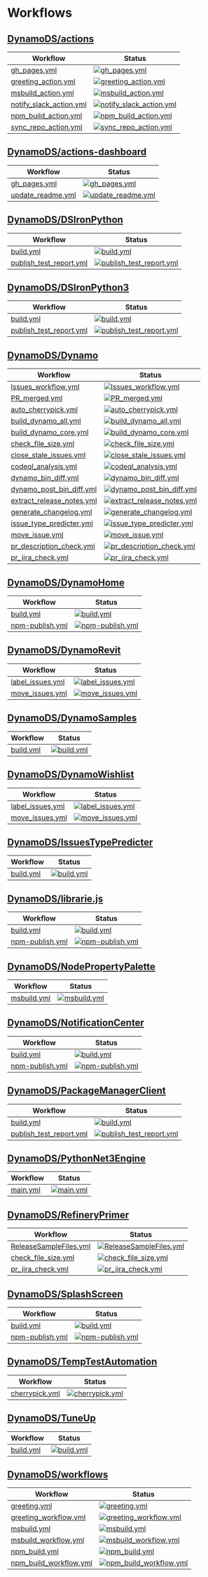 # Workflows

## [DynamoDS/actions](https://github.com/DynamoDS/actions)

Workflow | Status
---------|--------
[gh_pages.yml](https://github.com/DynamoDS/actions/actions/workflows/gh_pages.yml) | [![gh_pages.yml](https://github.com/DynamoDS/actions/actions/workflows/gh_pages.yml/badge.svg)](https://github.com/DynamoDS/actions/actions/workflows/gh_pages.yml)
[greeting_action.yml](https://github.com/DynamoDS/actions/actions/workflows/greeting_action.yml) | [![greeting_action.yml](https://github.com/DynamoDS/actions/actions/workflows/greeting_action.yml/badge.svg)](https://github.com/DynamoDS/actions/actions/workflows/greeting_action.yml)
[msbuild_action.yml](https://github.com/DynamoDS/actions/actions/workflows/msbuild_action.yml) | [![msbuild_action.yml](https://github.com/DynamoDS/actions/actions/workflows/msbuild_action.yml/badge.svg)](https://github.com/DynamoDS/actions/actions/workflows/msbuild_action.yml)
[notify_slack_action.yml](https://github.com/DynamoDS/actions/actions/workflows/notify_slack_action.yml) | [![notify_slack_action.yml](https://github.com/DynamoDS/actions/actions/workflows/notify_slack_action.yml/badge.svg)](https://github.com/DynamoDS/actions/actions/workflows/notify_slack_action.yml)
[npm_build_action.yml](https://github.com/DynamoDS/actions/actions/workflows/npm_build_action.yml) | [![npm_build_action.yml](https://github.com/DynamoDS/actions/actions/workflows/npm_build_action.yml/badge.svg)](https://github.com/DynamoDS/actions/actions/workflows/npm_build_action.yml)
[sync_repo_action.yml](https://github.com/DynamoDS/actions/actions/workflows/sync_repo_action.yml) | [![sync_repo_action.yml](https://github.com/DynamoDS/actions/actions/workflows/sync_repo_action.yml/badge.svg)](https://github.com/DynamoDS/actions/actions/workflows/sync_repo_action.yml)

## [DynamoDS/actions-dashboard](https://github.com/DynamoDS/actions-dashboard)

Workflow | Status
---------|--------
[gh_pages.yml](https://github.com/DynamoDS/actions-dashboard/actions/workflows/gh_pages.yml) | [![gh_pages.yml](https://github.com/DynamoDS/actions-dashboard/actions/workflows/gh_pages.yml/badge.svg)](https://github.com/DynamoDS/actions-dashboard/actions/workflows/gh_pages.yml)
[update_readme.yml](https://github.com/DynamoDS/actions-dashboard/actions/workflows/update_readme.yml) | [![update_readme.yml](https://github.com/DynamoDS/actions-dashboard/actions/workflows/update_readme.yml/badge.svg)](https://github.com/DynamoDS/actions-dashboard/actions/workflows/update_readme.yml)

## [DynamoDS/DSIronPython](https://github.com/DynamoDS/DSIronPython)

Workflow | Status
---------|--------
[build.yml](https://github.com/DynamoDS/DSIronPython/actions/workflows/build.yml) | [![build.yml](https://github.com/DynamoDS/DSIronPython/actions/workflows/build.yml/badge.svg)](https://github.com/DynamoDS/DSIronPython/actions/workflows/build.yml)
[publish_test_report.yml](https://github.com/DynamoDS/DSIronPython/actions/workflows/publish_test_report.yml) | [![publish_test_report.yml](https://github.com/DynamoDS/DSIronPython/actions/workflows/publish_test_report.yml/badge.svg)](https://github.com/DynamoDS/DSIronPython/actions/workflows/publish_test_report.yml)

## [DynamoDS/DSIronPython3](https://github.com/DynamoDS/DSIronPython3)

Workflow | Status
---------|--------
[build.yml](https://github.com/DynamoDS/DSIronPython3/actions/workflows/build.yml) | [![build.yml](https://github.com/DynamoDS/DSIronPython3/actions/workflows/build.yml/badge.svg)](https://github.com/DynamoDS/DSIronPython3/actions/workflows/build.yml)
[publish_test_report.yml](https://github.com/DynamoDS/DSIronPython3/actions/workflows/publish_test_report.yml) | [![publish_test_report.yml](https://github.com/DynamoDS/DSIronPython3/actions/workflows/publish_test_report.yml/badge.svg)](https://github.com/DynamoDS/DSIronPython3/actions/workflows/publish_test_report.yml)

## [DynamoDS/Dynamo](https://github.com/DynamoDS/Dynamo)

Workflow | Status
---------|--------
[Issues_workflow.yml](https://github.com/DynamoDS/Dynamo/actions/workflows/Issues_workflow.yml) | [![Issues_workflow.yml](https://github.com/DynamoDS/Dynamo/actions/workflows/Issues_workflow.yml/badge.svg)](https://github.com/DynamoDS/Dynamo/actions/workflows/Issues_workflow.yml)
[PR_merged.yml](https://github.com/DynamoDS/Dynamo/actions/workflows/PR_merged.yml) | [![PR_merged.yml](https://github.com/DynamoDS/Dynamo/actions/workflows/PR_merged.yml/badge.svg)](https://github.com/DynamoDS/Dynamo/actions/workflows/PR_merged.yml)
[auto_cherrypick.yml](https://github.com/DynamoDS/Dynamo/actions/workflows/auto_cherrypick.yml) | [![auto_cherrypick.yml](https://github.com/DynamoDS/Dynamo/actions/workflows/auto_cherrypick.yml/badge.svg)](https://github.com/DynamoDS/Dynamo/actions/workflows/auto_cherrypick.yml)
[build_dynamo_all.yml](https://github.com/DynamoDS/Dynamo/actions/workflows/build_dynamo_all.yml) | [![build_dynamo_all.yml](https://github.com/DynamoDS/Dynamo/actions/workflows/build_dynamo_all.yml/badge.svg)](https://github.com/DynamoDS/Dynamo/actions/workflows/build_dynamo_all.yml)
[build_dynamo_core.yml](https://github.com/DynamoDS/Dynamo/actions/workflows/build_dynamo_core.yml) | [![build_dynamo_core.yml](https://github.com/DynamoDS/Dynamo/actions/workflows/build_dynamo_core.yml/badge.svg)](https://github.com/DynamoDS/Dynamo/actions/workflows/build_dynamo_core.yml)
[check_file_size.yml](https://github.com/DynamoDS/Dynamo/actions/workflows/check_file_size.yml) | [![check_file_size.yml](https://github.com/DynamoDS/Dynamo/actions/workflows/check_file_size.yml/badge.svg)](https://github.com/DynamoDS/Dynamo/actions/workflows/check_file_size.yml)
[close_stale_issues.yml](https://github.com/DynamoDS/Dynamo/actions/workflows/close_stale_issues.yml) | [![close_stale_issues.yml](https://github.com/DynamoDS/Dynamo/actions/workflows/close_stale_issues.yml/badge.svg)](https://github.com/DynamoDS/Dynamo/actions/workflows/close_stale_issues.yml)
[codeql_analysis.yml](https://github.com/DynamoDS/Dynamo/actions/workflows/codeql_analysis.yml) | [![codeql_analysis.yml](https://github.com/DynamoDS/Dynamo/actions/workflows/codeql_analysis.yml/badge.svg)](https://github.com/DynamoDS/Dynamo/actions/workflows/codeql_analysis.yml)
[dynamo_bin_diff.yml](https://github.com/DynamoDS/Dynamo/actions/workflows/dynamo_bin_diff.yml) | [![dynamo_bin_diff.yml](https://github.com/DynamoDS/Dynamo/actions/workflows/dynamo_bin_diff.yml/badge.svg)](https://github.com/DynamoDS/Dynamo/actions/workflows/dynamo_bin_diff.yml)
[dynamo_post_bin_diff.yml](https://github.com/DynamoDS/Dynamo/actions/workflows/dynamo_post_bin_diff.yml) | [![dynamo_post_bin_diff.yml](https://github.com/DynamoDS/Dynamo/actions/workflows/dynamo_post_bin_diff.yml/badge.svg)](https://github.com/DynamoDS/Dynamo/actions/workflows/dynamo_post_bin_diff.yml)
[extract_release_notes.yml](https://github.com/DynamoDS/Dynamo/actions/workflows/extract_release_notes.yml) | [![extract_release_notes.yml](https://github.com/DynamoDS/Dynamo/actions/workflows/extract_release_notes.yml/badge.svg)](https://github.com/DynamoDS/Dynamo/actions/workflows/extract_release_notes.yml)
[generate_changelog.yml](https://github.com/DynamoDS/Dynamo/actions/workflows/generate_changelog.yml) | [![generate_changelog.yml](https://github.com/DynamoDS/Dynamo/actions/workflows/generate_changelog.yml/badge.svg)](https://github.com/DynamoDS/Dynamo/actions/workflows/generate_changelog.yml)
[issue_type_predicter.yml](https://github.com/DynamoDS/Dynamo/actions/workflows/issue_type_predicter.yml) | [![issue_type_predicter.yml](https://github.com/DynamoDS/Dynamo/actions/workflows/issue_type_predicter.yml/badge.svg)](https://github.com/DynamoDS/Dynamo/actions/workflows/issue_type_predicter.yml)
[move_issue.yml](https://github.com/DynamoDS/Dynamo/actions/workflows/move_issue.yml) | [![move_issue.yml](https://github.com/DynamoDS/Dynamo/actions/workflows/move_issue.yml/badge.svg)](https://github.com/DynamoDS/Dynamo/actions/workflows/move_issue.yml)
[pr_description_check.yml](https://github.com/DynamoDS/Dynamo/actions/workflows/pr_description_check.yml) | [![pr_description_check.yml](https://github.com/DynamoDS/Dynamo/actions/workflows/pr_description_check.yml/badge.svg)](https://github.com/DynamoDS/Dynamo/actions/workflows/pr_description_check.yml)
[pr_jira_check.yml](https://github.com/DynamoDS/Dynamo/actions/workflows/pr_jira_check.yml) | [![pr_jira_check.yml](https://github.com/DynamoDS/Dynamo/actions/workflows/pr_jira_check.yml/badge.svg)](https://github.com/DynamoDS/Dynamo/actions/workflows/pr_jira_check.yml)

## [DynamoDS/DynamoHome](https://github.com/DynamoDS/DynamoHome)

Workflow | Status
---------|--------
[build.yml](https://github.com/DynamoDS/DynamoHome/actions/workflows/build.yml) | [![build.yml](https://github.com/DynamoDS/DynamoHome/actions/workflows/build.yml/badge.svg)](https://github.com/DynamoDS/DynamoHome/actions/workflows/build.yml)
[npm-publish.yml](https://github.com/DynamoDS/DynamoHome/actions/workflows/npm-publish.yml) | [![npm-publish.yml](https://github.com/DynamoDS/DynamoHome/actions/workflows/npm-publish.yml/badge.svg)](https://github.com/DynamoDS/DynamoHome/actions/workflows/npm-publish.yml)

## [DynamoDS/DynamoRevit](https://github.com/DynamoDS/DynamoRevit)

Workflow | Status
---------|--------
[label_issues.yml](https://github.com/DynamoDS/DynamoRevit/actions/workflows/label_issues.yml) | [![label_issues.yml](https://github.com/DynamoDS/DynamoRevit/actions/workflows/label_issues.yml/badge.svg)](https://github.com/DynamoDS/DynamoRevit/actions/workflows/label_issues.yml)
[move_issues.yml](https://github.com/DynamoDS/DynamoRevit/actions/workflows/move_issues.yml) | [![move_issues.yml](https://github.com/DynamoDS/DynamoRevit/actions/workflows/move_issues.yml/badge.svg)](https://github.com/DynamoDS/DynamoRevit/actions/workflows/move_issues.yml)

## [DynamoDS/DynamoSamples](https://github.com/DynamoDS/DynamoSamples)

Workflow | Status
---------|--------
[build.yml](https://github.com/DynamoDS/DynamoSamples/actions/workflows/build.yml) | [![build.yml](https://github.com/DynamoDS/DynamoSamples/actions/workflows/build.yml/badge.svg)](https://github.com/DynamoDS/DynamoSamples/actions/workflows/build.yml)

## [DynamoDS/DynamoWishlist](https://github.com/DynamoDS/DynamoWishlist)

Workflow | Status
---------|--------
[label_issues.yml](https://github.com/DynamoDS/DynamoWishlist/actions/workflows/label_issues.yml) | [![label_issues.yml](https://github.com/DynamoDS/DynamoWishlist/actions/workflows/label_issues.yml/badge.svg)](https://github.com/DynamoDS/DynamoWishlist/actions/workflows/label_issues.yml)
[move_issues.yml](https://github.com/DynamoDS/DynamoWishlist/actions/workflows/move_issues.yml) | [![move_issues.yml](https://github.com/DynamoDS/DynamoWishlist/actions/workflows/move_issues.yml/badge.svg)](https://github.com/DynamoDS/DynamoWishlist/actions/workflows/move_issues.yml)

## [DynamoDS/IssuesTypePredicter](https://github.com/DynamoDS/IssuesTypePredicter)

Workflow | Status
---------|--------
[build.yml](https://github.com/DynamoDS/IssuesTypePredicter/actions/workflows/build.yml) | [![build.yml](https://github.com/DynamoDS/IssuesTypePredicter/actions/workflows/build.yml/badge.svg)](https://github.com/DynamoDS/IssuesTypePredicter/actions/workflows/build.yml)

## [DynamoDS/librarie.js](https://github.com/DynamoDS/librarie.js)

Workflow | Status
---------|--------
[build.yml](https://github.com/DynamoDS/librarie.js/actions/workflows/build.yml) | [![build.yml](https://github.com/DynamoDS/librarie.js/actions/workflows/build.yml/badge.svg)](https://github.com/DynamoDS/librarie.js/actions/workflows/build.yml)
[npm-publish.yml](https://github.com/DynamoDS/librarie.js/actions/workflows/npm-publish.yml) | [![npm-publish.yml](https://github.com/DynamoDS/librarie.js/actions/workflows/npm-publish.yml/badge.svg)](https://github.com/DynamoDS/librarie.js/actions/workflows/npm-publish.yml)

## [DynamoDS/NodePropertyPalette](https://github.com/DynamoDS/NodePropertyPalette)

Workflow | Status
---------|--------
[msbuild.yml](https://github.com/DynamoDS/NodePropertyPalette/actions/workflows/msbuild.yml) | [![msbuild.yml](https://github.com/DynamoDS/NodePropertyPalette/actions/workflows/msbuild.yml/badge.svg)](https://github.com/DynamoDS/NodePropertyPalette/actions/workflows/msbuild.yml)

## [DynamoDS/NotificationCenter](https://github.com/DynamoDS/NotificationCenter)

Workflow | Status
---------|--------
[build.yml](https://github.com/DynamoDS/NotificationCenter/actions/workflows/build.yml) | [![build.yml](https://github.com/DynamoDS/NotificationCenter/actions/workflows/build.yml/badge.svg)](https://github.com/DynamoDS/NotificationCenter/actions/workflows/build.yml)
[npm-publish.yml](https://github.com/DynamoDS/NotificationCenter/actions/workflows/npm-publish.yml) | [![npm-publish.yml](https://github.com/DynamoDS/NotificationCenter/actions/workflows/npm-publish.yml/badge.svg)](https://github.com/DynamoDS/NotificationCenter/actions/workflows/npm-publish.yml)

## [DynamoDS/PackageManagerClient](https://github.com/DynamoDS/PackageManagerClient)

Workflow | Status
---------|--------
[build.yml](https://github.com/DynamoDS/PackageManagerClient/actions/workflows/build.yml) | [![build.yml](https://github.com/DynamoDS/PackageManagerClient/actions/workflows/build.yml/badge.svg)](https://github.com/DynamoDS/PackageManagerClient/actions/workflows/build.yml)
[publish_test_report.yml](https://github.com/DynamoDS/PackageManagerClient/actions/workflows/publish_test_report.yml) | [![publish_test_report.yml](https://github.com/DynamoDS/PackageManagerClient/actions/workflows/publish_test_report.yml/badge.svg)](https://github.com/DynamoDS/PackageManagerClient/actions/workflows/publish_test_report.yml)

## [DynamoDS/PythonNet3Engine](https://github.com/DynamoDS/PythonNet3Engine)

Workflow | Status
---------|--------
[main.yml](https://github.com/DynamoDS/PythonNet3Engine/actions/workflows/main.yml) | [![main.yml](https://github.com/DynamoDS/PythonNet3Engine/actions/workflows/main.yml/badge.svg)](https://github.com/DynamoDS/PythonNet3Engine/actions/workflows/main.yml)

## [DynamoDS/RefineryPrimer](https://github.com/DynamoDS/RefineryPrimer)

Workflow | Status
---------|--------
[ReleaseSampleFiles.yml](https://github.com/DynamoDS/RefineryPrimer/actions/workflows/ReleaseSampleFiles.yml) | [![ReleaseSampleFiles.yml](https://github.com/DynamoDS/RefineryPrimer/actions/workflows/ReleaseSampleFiles.yml/badge.svg)](https://github.com/DynamoDS/RefineryPrimer/actions/workflows/ReleaseSampleFiles.yml)
[check_file_size.yml](https://github.com/DynamoDS/RefineryPrimer/actions/workflows/check_file_size.yml) | [![check_file_size.yml](https://github.com/DynamoDS/RefineryPrimer/actions/workflows/check_file_size.yml/badge.svg)](https://github.com/DynamoDS/RefineryPrimer/actions/workflows/check_file_size.yml)
[pr_jira_check.yml](https://github.com/DynamoDS/RefineryPrimer/actions/workflows/pr_jira_check.yml) | [![pr_jira_check.yml](https://github.com/DynamoDS/RefineryPrimer/actions/workflows/pr_jira_check.yml/badge.svg)](https://github.com/DynamoDS/RefineryPrimer/actions/workflows/pr_jira_check.yml)

## [DynamoDS/SplashScreen](https://github.com/DynamoDS/SplashScreen)

Workflow | Status
---------|--------
[build.yml](https://github.com/DynamoDS/SplashScreen/actions/workflows/build.yml) | [![build.yml](https://github.com/DynamoDS/SplashScreen/actions/workflows/build.yml/badge.svg)](https://github.com/DynamoDS/SplashScreen/actions/workflows/build.yml)
[npm-publish.yml](https://github.com/DynamoDS/SplashScreen/actions/workflows/npm-publish.yml) | [![npm-publish.yml](https://github.com/DynamoDS/SplashScreen/actions/workflows/npm-publish.yml/badge.svg)](https://github.com/DynamoDS/SplashScreen/actions/workflows/npm-publish.yml)

## [DynamoDS/TempTestAutomation](https://github.com/DynamoDS/TempTestAutomation)

Workflow | Status
---------|--------
[cherrypick.yml](https://github.com/DynamoDS/TempTestAutomation/actions/workflows/cherrypick.yml) | [![cherrypick.yml](https://github.com/DynamoDS/TempTestAutomation/actions/workflows/cherrypick.yml/badge.svg)](https://github.com/DynamoDS/TempTestAutomation/actions/workflows/cherrypick.yml)

## [DynamoDS/TuneUp](https://github.com/DynamoDS/TuneUp)

Workflow | Status
---------|--------
[build.yml](https://github.com/DynamoDS/TuneUp/actions/workflows/build.yml) | [![build.yml](https://github.com/DynamoDS/TuneUp/actions/workflows/build.yml/badge.svg)](https://github.com/DynamoDS/TuneUp/actions/workflows/build.yml)

## [DynamoDS/workflows](https://github.com/DynamoDS/workflows)

Workflow | Status
---------|--------
[greeting.yml](https://github.com/DynamoDS/workflows/actions/workflows/greeting.yml) | [![greeting.yml](https://github.com/DynamoDS/workflows/actions/workflows/greeting.yml/badge.svg)](https://github.com/DynamoDS/workflows/actions/workflows/greeting.yml)
[greeting_workflow.yml](https://github.com/DynamoDS/workflows/actions/workflows/greeting_workflow.yml) | [![greeting_workflow.yml](https://github.com/DynamoDS/workflows/actions/workflows/greeting_workflow.yml/badge.svg)](https://github.com/DynamoDS/workflows/actions/workflows/greeting_workflow.yml)
[msbuild.yml](https://github.com/DynamoDS/workflows/actions/workflows/msbuild.yml) | [![msbuild.yml](https://github.com/DynamoDS/workflows/actions/workflows/msbuild.yml/badge.svg)](https://github.com/DynamoDS/workflows/actions/workflows/msbuild.yml)
[msbuild_workflow.yml](https://github.com/DynamoDS/workflows/actions/workflows/msbuild_workflow.yml) | [![msbuild_workflow.yml](https://github.com/DynamoDS/workflows/actions/workflows/msbuild_workflow.yml/badge.svg)](https://github.com/DynamoDS/workflows/actions/workflows/msbuild_workflow.yml)
[npm_build.yml](https://github.com/DynamoDS/workflows/actions/workflows/npm_build.yml) | [![npm_build.yml](https://github.com/DynamoDS/workflows/actions/workflows/npm_build.yml/badge.svg)](https://github.com/DynamoDS/workflows/actions/workflows/npm_build.yml)
[npm_build_workflow.yml](https://github.com/DynamoDS/workflows/actions/workflows/npm_build_workflow.yml) | [![npm_build_workflow.yml](https://github.com/DynamoDS/workflows/actions/workflows/npm_build_workflow.yml/badge.svg)](https://github.com/DynamoDS/workflows/actions/workflows/npm_build_workflow.yml)

